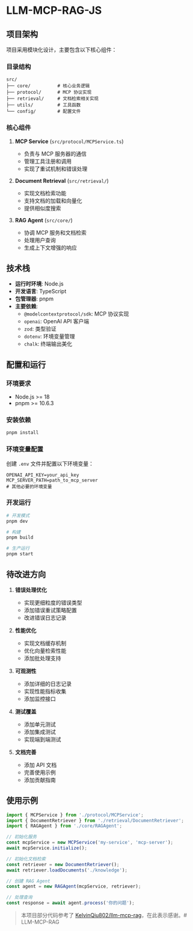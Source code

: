 # LLM-MCP-RAG-JS

## 项目架构

项目采用模块化设计，主要包含以下核心组件：

### 目录结构
```
src/
├── core/          # 核心业务逻辑
├── protocol/      # MCP 协议实现
├── retrieval/     # 文档检索相关实现
├── utils/         # 工具函数
└── config/        # 配置文件
```

### 核心组件

1. **MCP Service** (`src/protocol/MCPService.ts`)
   - 负责与 MCP 服务器的通信
   - 管理工具注册和调用
   - 实现了重试机制和错误处理

2. **Document Retrieval** (`src/retrieval/`)
   - 实现文档检索功能
   - 支持文档的加载和向量化
   - 提供相似度搜索

3. **RAG Agent** (`src/core/`)
   - 协调 MCP 服务和文档检索
   - 处理用户查询
   - 生成上下文增强的响应

## 技术栈

- **运行时环境**: Node.js
- **开发语言**: TypeScript
- **包管理器**: pnpm
- **主要依赖**:
  - `@modelcontextprotocol/sdk`: MCP 协议实现
  - `openai`: OpenAI API 客户端
  - `zod`: 类型验证
  - `dotenv`: 环境变量管理
  - `chalk`: 终端输出美化

## 配置和运行

### 环境要求

- Node.js >= 18
- pnpm >= 10.6.3

### 安装依赖

```bash
pnpm install
```

### 环境变量配置

创建 `.env` 文件并配置以下环境变量：

```env
OPENAI_API_KEY=your_api_key
MCP_SERVER_PATH=path_to_mcp_server
# 其他必要的环境变量
```

### 开发运行

```bash
# 开发模式
pnpm dev

# 构建
pnpm build

# 生产运行
pnpm start
```

## 待改进方向

1. **错误处理优化**
   - 实现更细粒度的错误类型
   - 添加错误重试策略配置
   - 改进错误日志记录

2. **性能优化**
   - 实现文档缓存机制
   - 优化向量检索性能
   - 添加批处理支持

3. **可观测性**
   - 添加详细的日志记录
   - 实现性能指标收集
   - 添加监控接口

4. **测试覆盖**
   - 添加单元测试
   - 添加集成测试
   - 实现端到端测试

5. **文档完善**
   - 添加 API 文档
   - 完善使用示例
   - 添加贡献指南

## 使用示例

```typescript
import { MCPService } from './protocol/MCPService';
import { DocumentRetriever } from './retrieval/DocumentRetriever';
import { RAGAgent } from './core/RAGAgent';

// 初始化服务
const mcpService = new MCPService('my-service', 'mcp-server');
await mcpService.initialize();

// 初始化文档检索
const retriever = new DocumentRetriever();
await retriever.loadDocuments('./knowledge');

// 创建 RAG Agent
const agent = new RAGAgent(mcpService, retriever);

// 处理查询
const response = await agent.process('你的问题');
```

> 本项目部分代码参考了 [KelvinQiu802/llm-mcp-rag](https://github.com/KelvinQiu802/llm-mcp-rag)，在此表示感谢。# LLM-MCP-RAG
